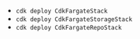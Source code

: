 
 * `cdk deploy CdkFargateStack`
 * `cdk deploy CdkFargateStorageStack`
 * `cdk deploy CdkFargateRepoStack`
